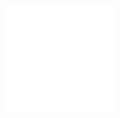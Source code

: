 <div style="margin: auto; width: 50%">
  <img align="center" src="/github-metrics.svg" alt="Metrics" width="400">
  <img align="center" src="/metrics.plugin.languages.svg" alt="Metrics" width="400">
</div>

